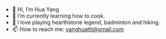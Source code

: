 - 👋 Hi, I’m Hua Yang
- 🌱 I’m currently learning how to cook.
- 💞️ I love playing hearthstone legend, badminton and hiking.
- 📫 How to reach me: yanghuattt@gmail.com

<!---
HuaYangttt/HuaYangttt is a ✨ special ✨ repository because its `README.md` (this file) appears on your GitHub profile.
You can click the Preview link to take a look at your changes.
--->
